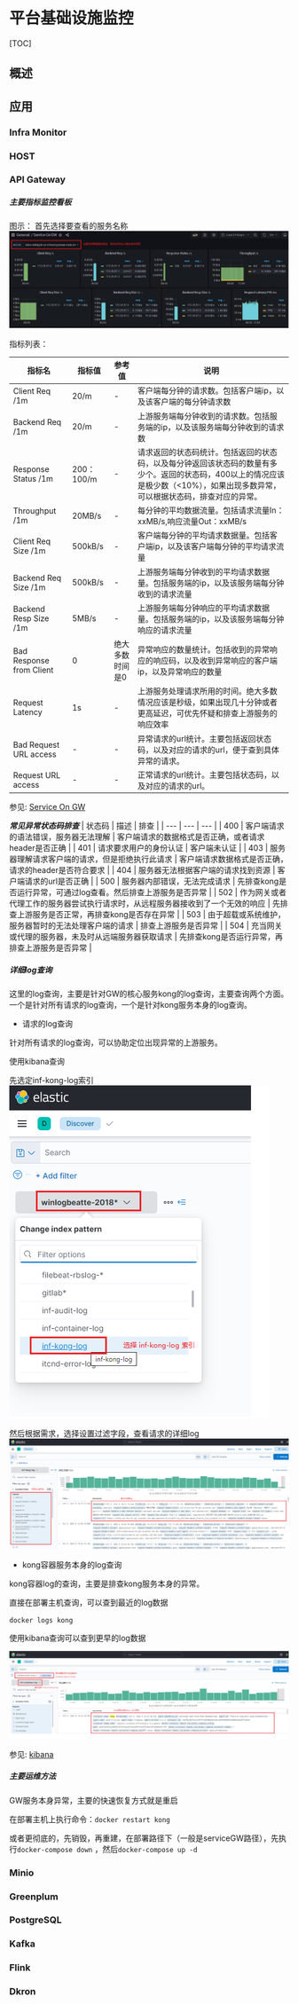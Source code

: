 # 平台基础设施监控

[TOC]

## 概述

## 应用

### Infra Monitor

### HOST

### API Gateway

##### 主要指标监控看板

图示：
首先选择要查看的服务名称
![infra-GW-dashboard](./images/infra-GW-dashboard.png)

指标列表：

| 指标名 | 指标值 | 参考值 | 说明 |
| --- | --- | --- | --- |
| Client Req /1m | 20/m | - | 客户端每分钟的请求数。包括客户端ip，以及该客户端的每分钟请求数 |
| Backend Req /1m | 20/m | - | 上游服务端每分钟收到的请求数。包括服务端的ip，以及该服务端每分钟收到的请求数 |
| Response Status /1m | 200：100/m | - | 请求返回的状态码统计。包括返回的状态码，以及每分钟返回该状态码的数量有多少个。返回的状态码，400以上的情况应该是极少数（<10%），如果出现多数异常，可以根据状态码，排查对应的异常。 |
| Throughput /1m | 20MB/s | - | 每分钟的平均数据流量。包括请求流量In：xxMB/s,响应流量Out：xxMB/s |
| Client Req Size /1m | 500kB/s | - | 客户端每分钟的平均请求数据量。包括客户端ip，以及该客户端每分钟的平均请求流量 |
| Backend Req Size /1m | 500kB/s | - | 上游服务端每分钟收到的平均请求数据量。包括服务端的ip，以及该服务端每分钟收到的请求流量 |
| Backend Resp Size /1m | 5MB/s | - | 上游服务端每分钟响应的平均请求数据量。包括服务端的ip，以及该服务端每分钟响应的请求流量 |
| Bad Response from Client | 0 | 绝大多数时间是0 | 异常响应的数量统计。包括收到的异常响应的响应码，以及收到异常响应的客户端ip，以及异常响应的数量 |
| Request Latency | 1s | - | 上游服务处理请求所用的时间。绝大多数情况应该是秒级，如果出现几十分钟或者更高延迟，可优先怀疑和排查上游服务的响应效率 |
| Bad Request URL access | - | - | 异常请求的url统计。主要包括返回状态码，以及对应的请求的url，便于查到具体异常的请求。 |
| Request URL access | - | - | 正常请求的url统计。主要包括状态码，以及对应的请求的url。 |

参见: [Service On GW](http://bdcc-infra-grafana.sz.chiconypower.com.cn/d/54h9af4hjafgasfd9g76af7h/service-on-gw?orgId=1&refresh=5m)

***常见异常状态码排查***
| 状态码 | 描述 | 排查 |
| --- | --- | --- |
| 400 | 客户端请求的语法错误，服务器无法理解 | 客户端请求的数据格式是否正确，或者请求header是否正确 |
| 401 | 请求要求用户的身份认证 | 客户端未认证 |
| 403 | 服务器理解请求客户端的请求，但是拒绝执行此请求 | 客户端请求数据格式是否正确，请求的header是否符合要求 |
| 404 | 服务器无法根据客户端的请求找到资源 | 客户端请求的url是否正确 |
| 500 | 服务器内部错误，无法完成请求 | 先排查kong是否运行异常，可通过log查看。然后排查上游服务是否异常 |
| 502 | 作为网关或者代理工作的服务器尝试执行请求时，从远程服务器接收到了一个无效的响应 | 先排查上游服务是否正常，再排查kong是否存在异常 |
| 503 | 由于超载或系统维护，服务器暂时的无法处理客户端的请求 | 排查上游服务是否异常 |
| 504 | 充当网关或代理的服务器，未及时从远端服务器获取请求 | 先排查kong是否运行异常，再排查上游服务是否异常 |

##### 详细log查询

这里的log查询，主要是针对GW的核心服务kong的log查询，主要查询两个方面。一个是针对所有请求的log查询，一个是针对kong服务本身的log查询。

- 请求的log查询

针对所有请求的log查询，可以协助定位出现异常的上游服务。

使用kibana查询

先选定inf-kong-log索引
![infra-GW-konglog](./images/infra-GW-konglog.png)

然后根据需求，选择设置过滤字段，查看请求的详细log
![infra-GW-konglog2](./images/infra-GW-konglog2.png)

- kong容器服务本身的log查询

kong容器log的查询，主要是排查kong服务本身的异常。

直接在部署主机查询，可以查到最近的log数据
```
docker logs kong
```

使用kibana查询可以查到更早的log数据

![infra-GW-kong-containerlog](./images/infra-GW-kong-containerlog.png)


参见: [kibana](http://bdcc-kibana.sz.chiconypower.com.cn)

##### 主要运维方法

GW服务本身异常，主要的快速恢复方式就是重启

在部署主机上执行命令：`docker restart kong`

或者更彻底的，先销毁，再重建，在部署路径下（一般是serviceGW路径），先执行`docker-compose down` ，然后`docker-compose up -d`

### Minio

### Greenplum

### PostgreSQL

### Kafka

### Flink

### Dkron


